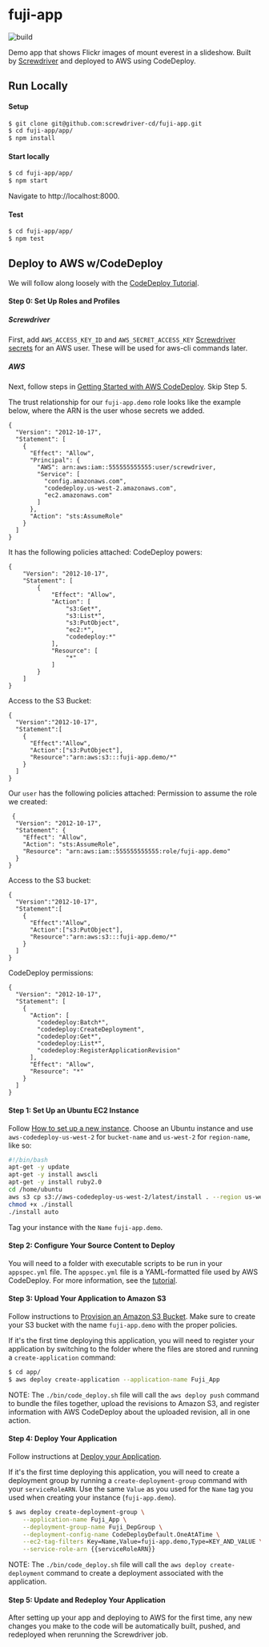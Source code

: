 # fuji-app

![build](https://cd.screwdriver.cd/pipelines/ed63888963abff80783633aa3da6511c188be7c9/badge)

Demo app that shows Flickr images of mount everest in a slideshow. Built by
[Screwdriver](https://screwdriver.cd) and deployed to AWS using CodeDeploy.



## Run Locally
#### Setup
```bash
$ git clone git@github.com:screwdriver-cd/fuji-app.git
$ cd fuji-app/app/
$ npm install
```

#### Start locally
```bash
$ cd fuji-app/app/
$ npm start
```
Navigate to http://localhost:8000.

#### Test
```bash
$ cd fuji-app/app/
$ npm test
```

## Deploy to AWS w/CodeDeploy
We will follow along loosely with the [CodeDeploy Tutorial](http://docs.aws.amazon.com/codedeploy/latest/userguide/getting-started-wordpress.html).

#### Step 0: Set Up Roles and Profiles
##### Screwdriver
First, add `AWS_ACCESS_KEY_ID` and `AWS_SECRET_ACCESS_KEY` [Screwdriver secrets](https://github.com/screwdriver-cd/screwdriver/tree/8775adf7107c5a5d6bf0c99cce97e05cc1ffd855/plugins/secrets) for an AWS user. These will be used for aws-cli commands later.

##### AWS
Next, follow steps in [Getting Started with AWS CodeDeploy](http://docs.aws.amazon.com/codedeploy/latest/userguide/getting-started-setup.html). Skip Step 5.

The trust relationship for our `fuji-app.demo` role looks like the example below, where the ARN is the user whose secrets we added.
```
{
  "Version": "2012-10-17",
  "Statement": [
    {
      "Effect": "Allow",
      "Principal": {
        "AWS": arn:aws:iam::555555555555:user/screwdriver,
        "Service": [
          "config.amazonaws.com",
          "codedeploy.us-west-2.amazonaws.com",
          "ec2.amazonaws.com"
        ]
      },
      "Action": "sts:AssumeRole"
    }
  ]
}
```
It has the following policies attached:
CodeDeploy powers:
```
{
    "Version": "2012-10-17",
    "Statement": [
        {
            "Effect": "Allow",
            "Action": [
                "s3:Get*",
                "s3:List*",
                "s3:PutObject",
                "ec2:*",
                "codedeploy:*"
            ],
            "Resource": [
                "*"
            ]
        }
    ]
}
```
Access to the S3 Bucket:
```
{
  "Version":"2012-10-17",
  "Statement":[
    {
      "Effect":"Allow",
      "Action":["s3:PutObject"],
      "Resource":"arn:aws:s3:::fuji-app.demo/*"
    }
  ]
}
```

Our `user` has the following policies attached:
Permission to assume the role we created:
```
 {
  "Version": "2012-10-17",
  "Statement": {
    "Effect": "Allow",
    "Action": "sts:AssumeRole",
    "Resource": "arn:aws:iam::555555555555:role/fuji-app.demo"
  }
}
```
Access to the S3 bucket:
```
{
  "Version":"2012-10-17",
  "Statement":[
    {
      "Effect":"Allow",
      "Action":["s3:PutObject"],
      "Resource":"arn:aws:s3:::fuji-app.demo/*"
    }
  ]
}
```
CodeDeploy permissions:
```
{
  "Version": "2012-10-17",
  "Statement": [
    {
      "Action": [
        "codedeploy:Batch*",
        "codedeploy:CreateDeployment",
        "codedeploy:Get*",
        "codedeploy:List*",
        "codedeploy:RegisterApplicationRevision"
      ],
      "Effect": "Allow",
      "Resource": "*"
    }
  ]
}
```

#### Step 1: Set Up an Ubuntu EC2 Instance
Follow [How to set up a new instance](http://docs.aws.amazon.com/codedeploy/latest/userguide/how-to-set-up-new-instance.html).
Choose an Ubuntu instance and use `aws-codedeploy-us-west-2` for `bucket-name` and `us-west-2` for `region-name`, like so:
```bash
#!/bin/bash
apt-get -y update
apt-get -y install awscli
apt-get -y install ruby2.0
cd /home/ubuntu
aws s3 cp s3://aws-codedeploy-us-west-2/latest/install . --region us-west-2
chmod +x ./install
./install auto
```

Tag your instance with the `Name` `fuji-app.demo`.

#### Step 2: Configure Your Source Content to Deploy
You will need to a folder with executable scripts to be run in your `appspec.yml` file. The `appspec.yml` file is a YAML-formatted file used by AWS CodeDeploy.
For more information, see the [tutorial](http://docs.aws.amazon.com/codedeploy/latest/userguide/getting-started-configure-repo.html).

#### Step 3: Upload Your Application to Amazon S3
Follow instructions to [Provision an Amazon S3 Bucket](http://docs.aws.amazon.com/codedeploy/latest/userguide/getting-started-push-repo.html). Make sure to create your S3 bucket with the name `fuji-app.demo` with the proper policies.

If it's the first time deploying this application, you will need to register your application by switching to the folder where the files are stored and running a `create-application` command:

```bash
$ cd app/
$ aws deploy create-application --application-name Fuji_App
```

NOTE: The `./bin/code_deploy.sh` file will call the `aws deploy push` command to bundle the files together, upload the revisions to Amazon S3, and register information with AWS CodeDeploy about the uploaded revision, all in one action.

#### Step 4: Deploy Your Application
Follow instructions at [Deploy your Application](http://docs.aws.amazon.com/codedeploy/latest/userguide/getting-started-deploy.html).

If it's the first time deploying this application, you will need to create a deployment group by running a `create-deployment-group` command with your `serviceRoleARN`. Use the same `Value` as you used for the `Name` tag you used when creating your instance (`fuji-app.demo`).

```bash
$ aws deploy create-deployment-group \
    --application-name Fuji_App \
    --deployment-group-name Fuji_DepGroup \
    --deployment-config-name CodeDeployDefault.OneAtATime \
    --ec2-tag-filters Key=Name,Value=fuji-app.demo,Type=KEY_AND_VALUE \
    --service-role-arn {{serviceRoleARN}}
```

NOTE: The `./bin/code_deploy.sh` file will call the `aws deploy create-deployment` command to create a deployment associated with the application.


#### Step 5: Update and Redeploy Your Application
After setting up your app and deploying to AWS for the first time, any new changes you make to the code will be automatically built, pushed, and redeployed when rerunning the Screwdriver job.
